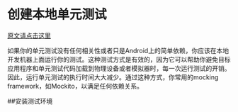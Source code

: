 # 创建本地单元测试
[原文请点击这里](http://developer.android.com/intl/zh-cn/training/testing/unit-testing/local-unit-tests.html)

如果你的单元测试没有任何相关性或者只是Android上的简单依赖，你应该在本地开发机器上面运行你的测试。这种测试方式是有效的，因为它可以帮助你避免目标应用程序和单元测试代码加载到物理设备或者模拟器时，每一次运行测试的开销。因此，运行单元测试的执行时间大大减少。通过这种方式，你常用的mocking framework，如Mockito，以满足任何依赖关系。

##安装测试环境



##